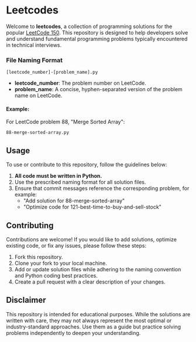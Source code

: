 # Leetcodes

Welcome to **leetcodes**, a collection of programming solutions for the popular [LeetCode 150](https://leetcode.com/studyplan/top-interview-150/). This repository is designed to help developers solve and understand fundamental programming problems typically encountered in technical interviews.

### File Naming Format
```
[leetcode_number]-[problem_name].py
```
- **leetcode_number**: The problem number on LeetCode.
- **problem_name**: A concise, hyphen-separated version of the problem name on LeetCode.

#### Example:
For LeetCode problem 88, "Merge Sorted Array":
```
88-merge-sorted-array.py
```

## Usage
To use or contribute to this repository, follow the guidelines below:

1. **All code must be written in Python.**
2. Use the prescribed naming format for all solution files.
3. Ensure that commit messages reference the corresponding problem, for example:
   - "Add solution for 88-merge-sorted-array"
   - "Optimize code for 121-best-time-to-buy-and-sell-stock"

## Contributing
Contributions are welcome! If you would like to add solutions, optimize existing code, or fix any issues, please follow these steps:

1. Fork this repository.
2. Clone your fork to your local machine.
3. Add or update solution files while adhering to the naming convention and Python coding best practices.
4. Create a pull request with a clear description of your changes.

## Disclaimer
This repository is intended for educational purposes. While the solutions are written with care, they may not always represent the most optimal or industry-standard approaches. Use them as a guide but practice solving problems independently to deepen your understanding.
